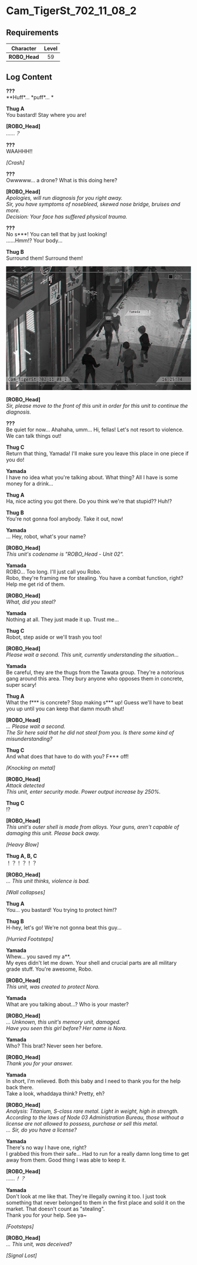 # Cam_TigerSt_702_11_08_2
## Requirements
|  Character  |Level|
|-------------|:---:|
|**ROBO_Head**| 59  |

## Log Content
**???**<br>
*\*Huff\*... \*puff\*... *

**Thug A**<br>
You bastard! Stay where you are!

**[ROBO_Head]**<br>
*……？*

**???**<br>
WAAHHH!!

*\[Crash\]*

**???**<br>
Owwwww... a drone? What is this doing here?

**[ROBO_Head]**<br>
*Apologies, will run diagnosis for you right away.<br>
Sir, you have symptoms of nosebleed, skewed nose bridge, bruises and more. <br>
Decision: Your face has suffered physical trauma.*

**???**<br>
No s\*\*\*! You can tell that by just looking!<br>
......Hmm!? Your body...

**Thug B**<br>
Surround them! Surround them!

![ros1601.png](./attachments/ros1601.png)

**[ROBO_Head]**<br>
*Sir, please move to the front of this unit in order for this unit to continue the diagnosis.*

**???**<br>
Be quiet for now... Ahahaha, umm... Hi, fellas! Let's not resort to violence. We can talk things out!

**Thug C**<br>
Return that thing, Yamada! I'll make sure you leave this place in one piece if you do!

**Yamada**<br>
I have no idea what you're talking about. What thing? All I have is some money for a drink...

**Thug A**<br>
Ha, nice acting you got there. Do you think we're that stupid?? Huh!?

**Thug B**<br>
You're not gonna fool anybody. Take it out, now!

**Yamada**<br>
... Hey, robot, what's your name?

**[ROBO_Head]**<br>
*This unit's codename is "ROBO\_Head \- Unit 02".*

**Yamada**<br>
ROBO... Too long. I'll just call you Robo.<br>
Robo, they're framing me for stealing. You have a combat function, right? Help me get rid of them.

**[ROBO_Head]**<br>
*What, did you steal?*

**Yamada**<br>
Nothing at all. They just made it up. Trust me...

**Thug C**<br>
Robot, step aside or we'll trash you too!

**[ROBO_Head]**<br>
*Please wait a second. This unit, currently understanding the situation...*

**Yamada**<br>
Be careful, they are the thugs from the Tawata group. They're a notorious gang around this area. They bury anyone who opposes them in concrete, super scary!

**Thug A**<br>
What the f\*\*\* is concrete? Stop making s\*\*\* up! Guess we'll have to beat you up until you can keep that damn mouth shut!

**[ROBO_Head]**<br>
*... Please wait a second.<br>
The Sir here said that he did not steal from you. Is there some kind of misunderstanding?*

**Thug C**<br>
And what does that have to do with you? F\*\*\* off!

*\[Knocking on metal\]*

**[ROBO_Head]**<br>
*Attack detected<br>
This unit, enter security mode. Power output increase by 250%.*

**Thug C**<br>
!?

**[ROBO_Head]**<br>
*This unit's outer shell is made from alloys. Your guns, aren't capable of damaging this unit. Please back away.*

*\[Heavy Blow\]*

**Thug A, B, C**<br>
！？！？！？

**[ROBO_Head]**<br>
*... This unit thinks, violence is bad.*

*\[Wall collapses\]*

**Thug A**<br>
You... you bastard! You trying to protect him!?

**Thug B**<br>
H\-hey, let's go! We're not gonna beat this guy...

*\[Hurried Footsteps\]*

**Yamada**<br>
Whew... you saved my a\*\*.<br>
My eyes didn't let me down. Your shell and crucial parts are all military grade stuff. You're awesome, Robo.

**[ROBO_Head]**<br>
*This unit, was created to protect Nora.*

**Yamada**<br>
What are you talking about...? Who is your master? 

**[ROBO_Head]**<br>
*... Unknown, this unit's memory unit, damaged.<br>
Have you seen this girl before? Her name is Nora.*

**Yamada**<br>
Who? This brat? Never seen her before.

**[ROBO_Head]**<br>
*Thank you for your answer.*

**Yamada**<br>
In short, I'm relieved. Both this baby and I need to thank you for the help back there.<br>
Take a look, whaddaya think? Pretty, eh?

**[ROBO_Head]**<br>
*Analysis: Titanium, S\-class rare metal. Light in weight, high in strength. According to the laws of Node 03 Administration Bureau, those without a license are not allowed to possess, purchase or sell this metal.<br>
... Sir, do you have a license?*

**Yamada**<br>
There's no way I have one, right?<br>
I grabbed this from their safe... Had to run for a really damn long time to get away from them. Good thing I was able to keep it.

**[ROBO_Head]**<br>
*……！？*

**Yamada**<br>
Don't look at me like that. They're illegally owning it too. I just took something that never belonged to them in the first place and sold it on the market. That doesn't count as "stealing".<br>
Thank you for your help. See ya\~

*\[Footsteps\]*

**[ROBO_Head]**<br>
*... This unit, was deceived?*

*[Signal Lost]*